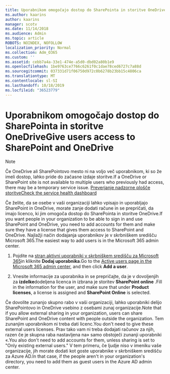 ```yaml
---
title: Uporabnikom omogočajo dostop do SharePointa in storitve OneDrive
ms.author: kaarins
author: kaarins
manager: scotv
ms.date: 11/14/2018
ms.audience: Admin
ms.topic: article
ROBOTS: NOINDEX, NOFOLLOW
localization_priority: Normal
ms.collection: Adm_O365
ms.custom: ''
ms.assetid: cebb7a4a-33e1-474e-a5d0-dbd02a80b1e9
ms.openlocfilehash: 1be9763ce7766c6261f0c1dae78ced6727c7a88d
ms.sourcegitcommit: 037331d71f06750d972c0b6278b23bb15c4806ca
ms.translationtype: MT
ms.contentlocale: sl-SI
ms.lasthandoff: 10/18/2019
ms.locfileid: "36523779"
---
```

# <a name="give-users-access-to-sharepoint-and-onedrive"></a><span data-ttu-id="e6425-102">Uporabnikom omogočajo dostop do SharePointa in storitve OneDrive</span><span class="sxs-lookup"><span data-stu-id="e6425-102">Give users access to SharePoint and OneDrive</span></span>

> [!NOTE]
> <span data-ttu-id="e6425-103">Če OneDrive ali SharePointovo mesto ni na voljo več uporabnikom, ki so že imeli dostop, lahko pride do začasne izdaje storitve.</span><span class="sxs-lookup"><span data-stu-id="e6425-103">If a OneDrive or SharePoint site is not available to multiple users who previously had access, there may be a temporary service issue.</span></span> [<span data-ttu-id="e6425-104">Preverjanje nadzorne plošče storitve</span><span class="sxs-lookup"><span data-stu-id="e6425-104">Check the service health dashboard</span></span>](https://portal.office.com/adminportal/home#/servicehealth)
  
<span data-ttu-id="e6425-105">Če želite, da se osebe v vaši organizaciji lahko vpisajo in uporabljajo SharePoint in OneDrive, morate zanje dodati račune in se prepričati, da imajo licenco, ki jim omogoča dostop do SharePointa in storitve OneDrive.</span><span class="sxs-lookup"><span data-stu-id="e6425-105">If you want people in your organization to be able to sign in and use SharePoint and OneDrive, you need to add accounts for them and make sure they have a license that gives them access to SharePoint and OneDrive.</span></span> <span data-ttu-id="e6425-106">Najlažji način dodajanja uporabnikov je v skrbniškem središču Microsoft 365.</span><span class="sxs-lookup"><span data-stu-id="e6425-106">The easiest way to add users is in the Microsoft 365 admin center.</span></span>
  
1. <span data-ttu-id="e6425-107">Pojdite na [stran aktivni uporabniki v skrbniškem središču za Microsoft 365](https://portal.office.com/adminportal/home#/users)in kliknite **Dodaj uporabnika**.</span><span class="sxs-lookup"><span data-stu-id="e6425-107">Go to the [Active users page in the Microsoft 365 admin center](https://portal.office.com/adminportal/home#/users), and then click **Add a user**.</span></span>
    
2. <span data-ttu-id="e6425-108">Vnesite informacije za uporabnika in se prepričajte, da je v dovoljenjih za **izdelke**dodeljena licenca in izbrana je storitev **SharePoint online** .</span><span class="sxs-lookup"><span data-stu-id="e6425-108">Fill in the information for the user, and make sure that under **Product licenses**, a license is assigned and **SharePoint Online** is selected.</span></span> 
    
<span data-ttu-id="e6425-109">Če dovolite zunanjo skupno rabo v vaši organizaciji, lahko uporabniki delijo SharePointovo in OneDrive vsebino z osebami zunaj organizacije.</span><span class="sxs-lookup"><span data-stu-id="e6425-109">Note that if you allow external sharing in your organization, users can share SharePoint and OneDrive content with people outside the organization.</span></span> <span data-ttu-id="e6425-110">Tem zunanjim uporabnikom ni treba dati licenc.</span><span class="sxs-lookup"><span data-stu-id="e6425-110">You don't need to give these external users licenses.</span></span> <span data-ttu-id="e6425-111">Prav tako vam ni treba dodajati računov za njih, razen če je skupna raba nastavljena na» samo obstoječi zunanji uporabniki «.</span><span class="sxs-lookup"><span data-stu-id="e6425-111">You also don't need to add accounts for them, unless sharing is set to "Only existing external users."</span></span> <span data-ttu-id="e6425-112">V tem primeru, če ljudje niso v imeniku vaše organizacije, jih morate dodati kot goste uporabnike v skrbniškem središču za Azure AD.</span><span class="sxs-lookup"><span data-stu-id="e6425-112">In that case, if the people aren't in your organization's directory, you need to add them as guest users in the Azure AD admin center.</span></span>
  

